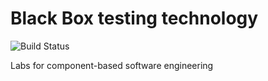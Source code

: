 # Black Box testing technology

![Build Status](https://travis-ci.org/ddynikov/Tests.svg?branch=main)

Labs for component-based software engineering
